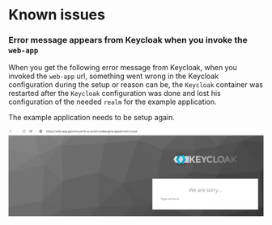 # Known issues
### Error message appears from Keycloak when you invoke the `web-app`

When you get the following error message from Keycloak, when you invoked the `web-app` url, something went wrong in the Keycloak configuration during the setup or reason can be, the `Keycloak` container was restarted after the `Keycloak` configuration was done and lost his configuration of the needed `realm` for the example application.
 
The example application needs to be setup again.

![](images/issue-01.png)

